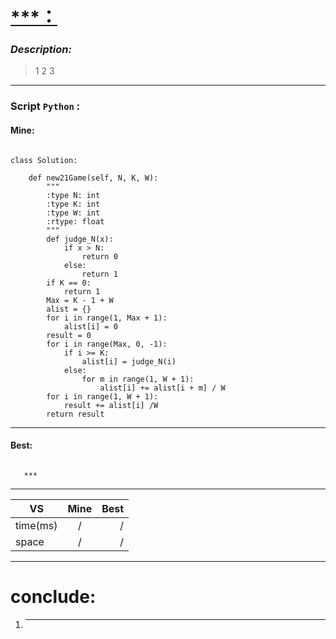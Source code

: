 
#  **[ ***：](https://***)**

### *Description:*
> 1
> 2
> 3
---


### Script `Python` :

#### Mine:
```

class Solution:
    
    def new21Game(self, N, K, W):
        """
        :type N: int
        :type K: int
        :type W: int
        :rtype: float
        """
        def judge_N(x):
            if x > N:
                return 0
            else:
                return 1
        if K == 0:
            return 1
        Max = K - 1 + W
        alist = {}
        for i in range(1, Max + 1):
            alist[i] = 0
        result = 0
        for i in range(Max, 0, -1):
            if i >= K:
                alist[i] = judge_N(i)
            else:
                for m in range(1, W + 1):
                    alist[i] += alist[i + m] / W
        for i in range(1, W + 1):
            result += alist[i] /W
        return result

```
___

                        
#### Best:
```
   
   ***

```
___
 

  VS    |  Mine   |  Best
  ---   |  :--:   |  ---:
time(ms)|    /    |   /
space   |    /    |   / 

___

# conclude:
1. ***



